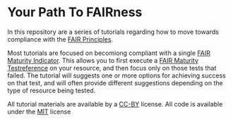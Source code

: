 # Your Path To FAIRness

In this repository are a series of tutorials regarding how to move towards compliance with the [FAIR Principles](https://www.nature.com/articles/sdata201618).

Most tutorials are focused on becomiong compliant with a single [FAIR Maturity Indicator](https://github.com/FAIRMetrics/Metrics/tree/master/MaturityIndicators).  This allows you to first execute a [FAIR Maturity Test](https://w3id.org/AmIFAIR)[reference](https://www.nature.com/articles/s41597-019-0184-5) on your resource, and then focus only on those tests that failed. The tutorial will suggests one or more options for achieving success on that test, and will often provide different suggestions depending on the type of resource being tested.

All tutorial materials are available by a [CC-BY](https://creativecommons.org/licenses/by/4.0/) license.
All code is available under the [MIT](https://opensource.org/licenses/MIT) license
